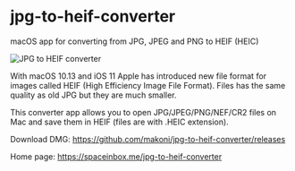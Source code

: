 # jpg-to-heif-converter

macOS app for converting from JPG, JPEG and PNG to HEIF (HEIC)

![JPG to HEIF converter](https://spaceinbox.me/images/jpg-to-heif-converter.png?2 "Screenshot")

With macOS 10.13 and iOS 11 Apple has introduced new file format for images called HEIF (High Efficiency Image File Format). Files has the same quality as old JPG but they are much smaller.

This converter app allows you to open JPG/JPEG/PNG/NEF/CR2 files on Mac and save them in HEIF (files are with .HEIC extension).

Download DMG: https://github.com/makoni/jpg-to-heif-converter/releases

Home page: https://spaceinbox.me/jpg-to-heif-converter

